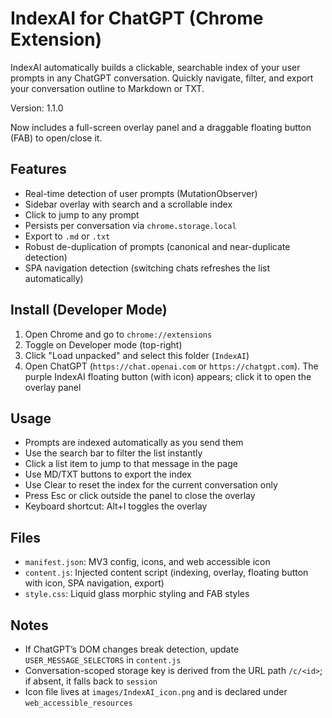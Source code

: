 # IndexAI for ChatGPT (Chrome Extension)

IndexAI automatically builds a clickable, searchable index of your user prompts in any ChatGPT conversation. Quickly navigate, filter, and export your conversation outline to Markdown or TXT.

Version: 1.1.0

Now includes a full-screen overlay panel and a draggable floating button (FAB) to open/close it.

## Features
- Real-time detection of user prompts (MutationObserver)
- Sidebar overlay with search and a scrollable index
- Click to jump to any prompt
- Persists per conversation via `chrome.storage.local`
- Export to `.md` or `.txt`
 - Robust de-duplication of prompts (canonical and near-duplicate detection)
 - SPA navigation detection (switching chats refreshes the list automatically)

## Install (Developer Mode)
1. Open Chrome and go to `chrome://extensions`
2. Toggle on Developer mode (top-right)
3. Click "Load unpacked" and select this folder (`IndexAI`)
4. Open ChatGPT (`https://chat.openai.com` or `https://chatgpt.com`). The purple IndexAI floating button (with icon) appears; click it to open the overlay panel

## Usage
- Prompts are indexed automatically as you send them
- Use the search bar to filter the list instantly
- Click a list item to jump to that message in the page
- Use MD/TXT buttons to export the index
- Use Clear to reset the index for the current conversation only
 - Press Esc or click outside the panel to close the overlay
 - Keyboard shortcut: Alt+I toggles the overlay

## Files
- `manifest.json`: MV3 config, icons, and web accessible icon
- `content.js`: Injected content script (indexing, overlay, floating button with icon, SPA navigation, export)
- `style.css`: Liquid glass morphic styling and FAB styles

## Notes
- If ChatGPT’s DOM changes break detection, update `USER_MESSAGE_SELECTORS` in `content.js`
- Conversation-scoped storage key is derived from the URL path `/c/<id>`; if absent, it falls back to `session`
 - Icon file lives at `images/IndexAI_icon.png` and is declared under `web_accessible_resources`
